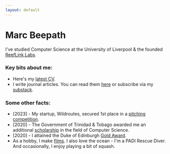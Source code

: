 ```yaml
---
layout: default
---
```


# Marc Beepath

I've studied Computer Science at the University of Liverpool & the founded [ReefLink Labs](https://reeflink.org). 

### Key bits about me:

* Here's my [latest CV](/assets/cv.pdf).
* I write journal articles. You can read them [here](/journal) or subscribe via my [substack](https://marcbeep.substack.com).

### Some other facts:

* [2023] - My startup, Wildroutes, secured 1st place in a [pitching competition](https://news.liverpool.ac.uk/2023/05/10/enterprising-students-win-design-your-future-awards/).
* [2020] - The Government of Trinidad & Tobago awarded me an additional [scholarship](https://napcol.bluechiptt.com/scholarships-2020/) in the field of Computer Science.
* [2020] - I attained the Duke of Edinburgh [Gold Award](https://www.dofe.org).
* As a hobby, I make [films](https://youtube.com/@Marcbeep). I also love the ocean - I'm a PADI Rescue Diver. And occasionally, I enjoy playing a bit of squash.